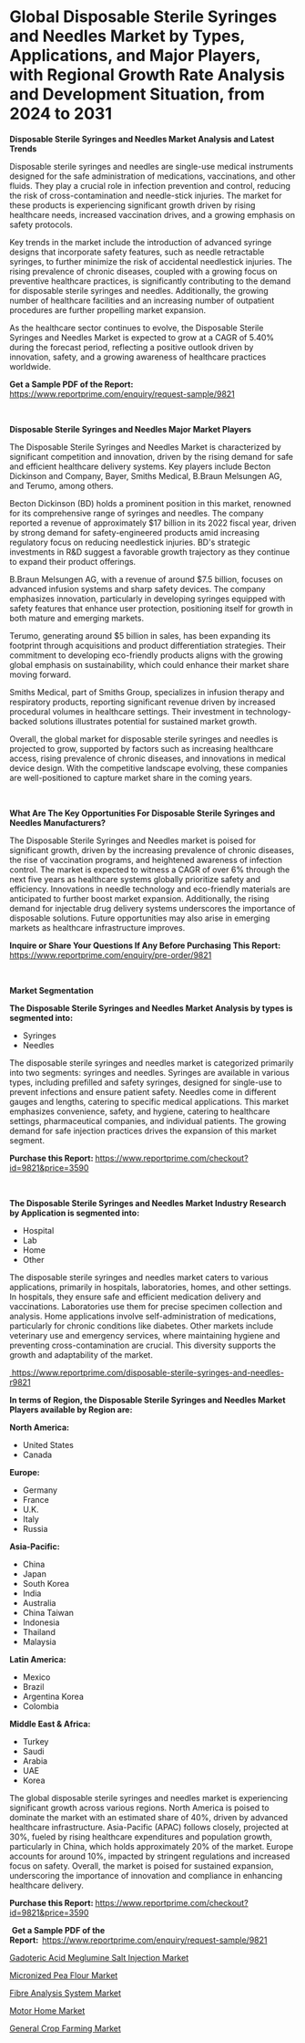 <p><h1>Global Disposable Sterile Syringes and Needles Market by Types, Applications, and Major Players, with Regional Growth Rate Analysis and Development Situation, from 2024 to 2031</h1></p><p><strong>Disposable Sterile Syringes and Needles Market Analysis and Latest Trends</strong></p>
<p><p>Disposable sterile syringes and needles are single-use medical instruments designed for the safe administration of medications, vaccinations, and other fluids. They play a crucial role in infection prevention and control, reducing the risk of cross-contamination and needle-stick injuries. The market for these products is experiencing significant growth driven by rising healthcare needs, increased vaccination drives, and a growing emphasis on safety protocols.</p><p>Key trends in the market include the introduction of advanced syringe designs that incorporate safety features, such as needle retractable syringes, to further minimize the risk of accidental needlestick injuries. The rising prevalence of chronic diseases, coupled with a growing focus on preventive healthcare practices, is significantly contributing to the demand for disposable sterile syringes and needles. Additionally, the growing number of healthcare facilities and an increasing number of outpatient procedures are further propelling market expansion.</p><p>As the healthcare sector continues to evolve, the Disposable Sterile Syringes and Needles Market is expected to grow at a CAGR of 5.40% during the forecast period, reflecting a positive outlook driven by innovation, safety, and a growing awareness of healthcare practices worldwide.</p></p>
<p><strong>Get a Sample PDF of the Report:&nbsp;</strong> <a href="https://www.reportprime.com/enquiry/request-sample/9821">https://www.reportprime.com/enquiry/request-sample/9821</a></p>
<p>&nbsp;</p>
<p><strong>Disposable Sterile Syringes and Needles Major Market Players</strong></p>
<p><p>The Disposable Sterile Syringes and Needles Market is characterized by significant competition and innovation, driven by the rising demand for safe and efficient healthcare delivery systems. Key players include Becton Dickinson and Company, Bayer, Smiths Medical, B.Braun Melsungen AG, and Terumo, among others.</p><p>Becton Dickinson (BD) holds a prominent position in this market, renowned for its comprehensive range of syringes and needles. The company reported a revenue of approximately $17 billion in its 2022 fiscal year, driven by strong demand for safety-engineered products amid increasing regulatory focus on reducing needlestick injuries. BD's strategic investments in R&D suggest a favorable growth trajectory as they continue to expand their product offerings.</p><p>B.Braun Melsungen AG, with a revenue of around $7.5 billion, focuses on advanced infusion systems and sharp safety devices. The company emphasizes innovation, particularly in developing syringes equipped with safety features that enhance user protection, positioning itself for growth in both mature and emerging markets.</p><p>Terumo, generating around $5 billion in sales, has been expanding its footprint through acquisitions and product differentiation strategies. Their commitment to developing eco-friendly products aligns with the growing global emphasis on sustainability, which could enhance their market share moving forward.</p><p>Smiths Medical, part of Smiths Group, specializes in infusion therapy and respiratory products, reporting significant revenue driven by increased procedural volumes in healthcare settings. Their investment in technology-backed solutions illustrates potential for sustained market growth.</p><p>Overall, the global market for disposable sterile syringes and needles is projected to grow, supported by factors such as increasing healthcare access, rising prevalence of chronic diseases, and innovations in medical device design. With the competitive landscape evolving, these companies are well-positioned to capture market share in the coming years.</p></p>
<p>&nbsp;</p>
<p><strong>What Are The Key Opportunities For Disposable Sterile Syringes and Needles Manufacturers?</strong></p>
<p><p>The Disposable Sterile Syringes and Needles market is poised for significant growth, driven by the increasing prevalence of chronic diseases, the rise of vaccination programs, and heightened awareness of infection control. The market is expected to witness a CAGR of over 6% through the next five years as healthcare systems globally prioritize safety and efficiency. Innovations in needle technology and eco-friendly materials are anticipated to further boost market expansion. Additionally, the rising demand for injectable drug delivery systems underscores the importance of disposable solutions. Future opportunities may also arise in emerging markets as healthcare infrastructure improves.</p></p>
<p><strong>Inquire or Share Your Questions If Any Before Purchasing This Report:</strong> <a href="https://www.reportprime.com/enquiry/pre-order/9821">https://www.reportprime.com/enquiry/pre-order/9821</a></p>
<p>&nbsp;</p>
<p><strong>Market Segmentation</strong></p>
<p><strong>The Disposable Sterile Syringes and Needles Market Analysis by types is segmented into:</strong></p>
<p><ul><li>Syringes</li><li>Needles</li></ul></p>
<p><p>The disposable sterile syringes and needles market is categorized primarily into two segments: syringes and needles. Syringes are available in various types, including prefilled and safety syringes, designed for single-use to prevent infections and ensure patient safety. Needles come in different gauges and lengths, catering to specific medical applications. This market emphasizes convenience, safety, and hygiene, catering to healthcare settings, pharmaceutical companies, and individual patients. The growing demand for safe injection practices drives the expansion of this market segment.</p></p>
<p><strong>Purchase this Report:&nbsp;</strong><a href="https://www.reportprime.com/checkout?id=9821&price=3590">https://www.reportprime.com/checkout?id=9821&price=3590</a></p>
<p>&nbsp;</p>
<p><strong>The Disposable Sterile Syringes and Needles Market Industry Research by Application is segmented into:</strong></p>
<p><ul><li>Hospital</li><li>Lab</li><li>Home</li><li>Other</li></ul></p>
<p><p>The disposable sterile syringes and needles market caters to various applications, primarily in hospitals, laboratories, homes, and other settings. In hospitals, they ensure safe and efficient medication delivery and vaccinations. Laboratories use them for precise specimen collection and analysis. Home applications involve self-administration of medications, particularly for chronic conditions like diabetes. Other markets include veterinary use and emergency services, where maintaining hygiene and preventing cross-contamination are crucial. This diversity supports the growth and adaptability of the market.</p></p>
<p><a href="https://www.reportprime.com/disposable-sterile-syringes-and-needles-r9821">&nbsp;https://www.reportprime.com/disposable-sterile-syringes-and-needles-r9821</a></p>
<p><strong>In terms of Region, the Disposable Sterile Syringes and Needles Market Players available by Region are:</strong></p>
<p>
    <p> <strong> North America: </strong>
        <ul>
            <li>United States</li>
            <li>Canada</li>
        </ul>
        </p> 
    <p> <strong> Europe: </strong>
        <ul>
            <li>Germany</li>
            <li>France</li>
            <li>U.K.</li>
            <li>Italy</li>
            <li>Russia</li>
        </ul>
        </p> 
    <p> <strong> Asia-Pacific: </strong>
        <ul>
            <li>China</li>
            <li>Japan</li>
            <li>South Korea</li>
            <li>India</li>
            <li>Australia</li>
            <li>China Taiwan</li>
            <li>Indonesia</li>
            <li>Thailand</li>
            <li>Malaysia</li>
        </ul>
        </p> 
    <p> <strong> Latin America: </strong>
        <ul>
            <li>Mexico</li>
            <li>Brazil</li>
            <li>Argentina Korea</li>
            <li>Colombia</li>
        </ul>
        </p> 
    <p> <strong> Middle East & Africa: </strong>
        <ul>
            <li>Turkey</li>
            <li>Saudi</li>
            <li>Arabia</li>
            <li>UAE</li>
            <li>Korea</li>
        </ul>
    </p>
    </p>
<p><p>The global disposable sterile syringes and needles market is experiencing significant growth across various regions. North America is poised to dominate the market with an estimated share of 40%, driven by advanced healthcare infrastructure. Asia-Pacific (APAC) follows closely, projected at 30%, fueled by rising healthcare expenditures and population growth, particularly in China, which holds approximately 20% of the market. Europe accounts for around 10%, impacted by stringent regulations and increased focus on safety. Overall, the market is poised for sustained expansion, underscoring the importance of innovation and compliance in enhancing healthcare delivery.</p></p>
<p><strong>Purchase this Report: </strong><a href="https://www.reportprime.com/checkout?id=9821&price=3590">https://www.reportprime.com/checkout?id=9821&price=3590</a></p>
<p>&nbsp;<strong>Get a Sample PDF of the Report:&nbsp;&nbsp;</strong><a href="https://www.reportprime.com/enquiry/request-sample/9821">https://www.reportprime.com/enquiry/request-sample/9821</a></p>
<p><strong></strong></p>
<p><p><a href="https://issuu.com/reportprime-2/docs/gadoteric-acid-meglumine-salt-injec_5e7a4d1b4c7ae3">Gadoteric Acid Meglumine Salt Injection Market</a></p><p><a href="https://medium.com/@lrusselljames32024/what-is-micronized-pea-flour-market-aa56eae63658">Micronized Pea Flour Market</a></p><p><a href="https://issuu.com/reportprime-2/docs/fibre-analysis-system-market-size-2_5ffe35410f31cf">Fibre Analysis System Market</a></p><p><a href="https://www.linkedin.com/pulse/booming-motor-home-market-sector-analysis-growth-projections-xp66e?trackingId=IeD5BufzRXqIN8nECtBFpw%3D%3D">Motor Home Market</a></p><p><a href="https://www.linkedin.com/pulse/general-crop-farming-market-analysis-report-global-insights-region-ykntf?trackingId=OvmXWzd%2BRFadxNuYAd9l2g%3D%3D">General Crop Farming Market</a></p></p>